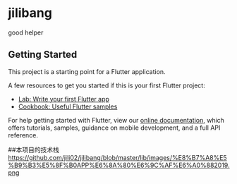 # jilibang

good helper

## Getting Started

This project is a starting point for a Flutter application.

A few resources to get you started if this is your first Flutter project:

- [Lab: Write your first Flutter app](https://flutter.dev/docs/get-started/codelab)
- [Cookbook: Useful Flutter samples](https://flutter.dev/docs/cookbook)

For help getting started with Flutter, view our
[online documentation](https://flutter.dev/docs), which offers tutorials,
samples, guidance on mobile development, and a full API reference.

##本项目的技术栈
https://github.com/jili02/jilibang/blob/master/lib/images/%E8%B7%A8%E5%B9%B3%E5%8F%B0APP%E6%8A%80%E6%9C%AF%E6%A0%882019.png
